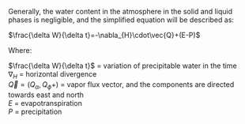 Generally, the water content in the atmosphere in the solid and liquid phases is negligible, and the simplified equation will be described as:

$\frac{\delta W}{\delta t}=-\nabla_{H}\cdot\vec{Q}+(E-P)$

Where:

$\frac{\delta W}{\delta t}$ = variation of precipitable water in the time  
$\nabla_{H}$ = horizontal divergence  
$\vec{Q} = (Q_{\alpha},Q_{\phi}+)$ = vapor flux vector, and the components are directed towards east and north  
$E$ =  evapotranspiration  
$P$ =  precipitation  

